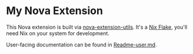 # My Nova Extension

This Nova extension is built via [nova-extension-utils][1].
It's a [Nix Flake][2], you'll need Nix on your system for development.

User-facing documentation can be found in [Readme-user.md](Readme-user.md).

 [1]: https://github.com/flyx/nova-extension-utils
 [2]: https://nixos.wiki/wiki/Flakes
